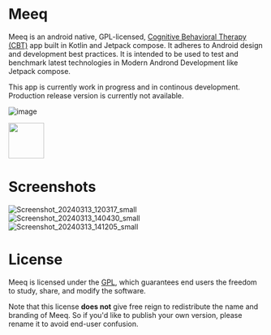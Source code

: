 # Meeq
Meeq is an android native, GPL-licensed, [Cognitive Behavioral Therapy (CBT)](https://en.wikipedia.org/wiki/Cognitive_behavioral_therapy)
app built in Kotlin and Jetpack compose. It adheres to Android design and development best practices. It is intended to be used to test and benchmark latest technologies in Modern Andrond Development like Jetpack compose.

This app is currently work in progress and in continous development. Production release version is currently not available.

![image](https://github.com/andrwkng/MeeqApp/assets/10634755/71bee794-a11c-4423-aee2-89c3a44964ef)

<a href="[Meeq CBT](https://play.google.com/store/apps/details?id=com.spryteam.meeqapp)"><img src="https://play.google.com/intl/en_us/badges/static/images/badges/en_badge_web_generic.png" height="70"></a>

# Screenshots
![Screenshot_20240313_120317_small](https://github.com/andrwkng/MeeqApp/assets/10634755/80749edf-b548-4204-b13f-c1f36b8a7bf2)
![Screenshot_20240313_140430_small](https://github.com/andrwkng/MeeqApp/assets/10634755/8e110a88-b6b1-439f-a9c0-82e5cf29164c)
![Screenshot_20240313_141205_small](https://github.com/andrwkng/MeeqApp/assets/10634755/99067b7b-ee80-4b2b-85e9-07add4fc6730)


# License

Meeq is licensed under the [GPL](https://en.wikipedia.org/wiki/GNU_General_Public_License), which guarantees end users the freedom to study, share, and modify the software.

Note that this license **does not** give free reign to redistribute the name and branding of Meeq. So if you'd like to publish your own version, please rename it to avoid end-user confusion.
